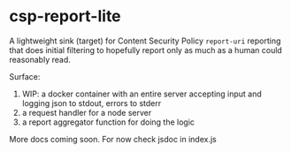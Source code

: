 # csp-report-lite

A lightweight sink (target) for Content Security Policy `report-uri` reporting that does initial filtering to hopefully report only as much as a human could reasonably read.

Surface:

1. WIP: a docker container with an entire server accepting input and logging json to stdout, errors to stderr
2. a request handler for a node server
3. a report aggregator function for doing the logic

More docs coming soon. For now check jsdoc in index.js